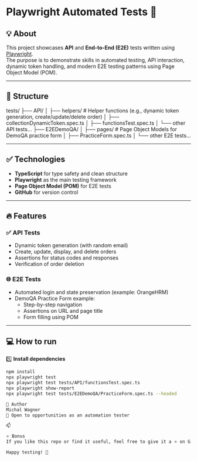 # Playwright Automated Tests 🚀

## 💡 About

This project showcases **API** and **End-to-End (E2E)** tests written using [Playwright](https://playwright.dev/).  
The purpose is to demonstrate skills in automated testing, API interaction, dynamic token handling, and modern E2E testing patterns using Page Object Model (POM).

---

## 📄 Structure
tests/
├── API/
│ ├── helpers/ # Helper functions (e.g., dynamic token generation, create/update/delete order)
│ ├── collectionDynamicToken.spec.ts
│ ├── functionsTest.spec.ts
│ └── other API tests...
├── E2EDemoQA/
│ ├── pages/ # Page Object Models for DemoQA practice form
│ ├── PracticeForm.spec.ts
│ └── other E2E tests...


---

## ✅ Technologies

- **TypeScript** for type safety and clean structure
- **Playwright** as the main testing framework
- **Page Object Model (POM)** for E2E tests
- **GitHub** for version control

---

## 🔥 Features

### ✅ API Tests

- Dynamic token generation (with random email)
- Create, update, display, and delete orders
- Assertions for status codes and responses
- Verification of order deletion

### 🌐 E2E Tests

- Automated login and state preservation (example: OrangeHRM)
- DemoQA Practice Form example:
  - Step-by-step navigation
  - Assertions on URL and page title
  - Form filling using POM

---

## 💻 How to run

1️⃣ **Install dependencies**

```bash
npm install
npx playwright test
npx playwright test tests/API/functionsTest.spec.ts
npx playwright show-report
npx playwright test tests/E2EDemoQA/PracticeForm.spec.ts --headed

💬 Author
Michal Wagner
💼 Open to opportunities as an automation tester

📫 

⭐️ Bonus
If you like this repo or find it useful, feel free to give it a ⭐️ on GitHub!

Happy testing! 🚀



